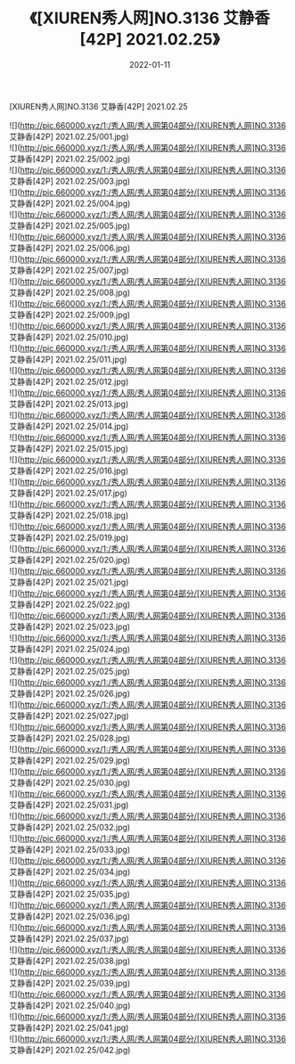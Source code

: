 ﻿---
layout: post
title:  《[XIUREN秀人网]NO.3136 艾静香[42P] 2021.02.25》
date:   2022-01-11
img: http://pic.660000.xyz/1:/秀人网/秀人网第04部分/[XIUREN秀人网]NO.3136 艾静香[42P] 2021.02.25/000.jpg
categories: [美女, 清纯, 唯美]
---

[XIUREN秀人网]NO.3136 艾静香[42P] 2021.02.25

 ![](http://pic.660000.xyz/1:/秀人网/秀人网第04部分/[XIUREN秀人网]NO.3136 艾静香[42P] 2021.02.25/001.jpg) <br>![](http://pic.660000.xyz/1:/秀人网/秀人网第04部分/[XIUREN秀人网]NO.3136 艾静香[42P] 2021.02.25/002.jpg) <br>![](http://pic.660000.xyz/1:/秀人网/秀人网第04部分/[XIUREN秀人网]NO.3136 艾静香[42P] 2021.02.25/003.jpg) <br>![](http://pic.660000.xyz/1:/秀人网/秀人网第04部分/[XIUREN秀人网]NO.3136 艾静香[42P] 2021.02.25/004.jpg) <br>![](http://pic.660000.xyz/1:/秀人网/秀人网第04部分/[XIUREN秀人网]NO.3136 艾静香[42P] 2021.02.25/005.jpg) <br>![](http://pic.660000.xyz/1:/秀人网/秀人网第04部分/[XIUREN秀人网]NO.3136 艾静香[42P] 2021.02.25/006.jpg) <br>![](http://pic.660000.xyz/1:/秀人网/秀人网第04部分/[XIUREN秀人网]NO.3136 艾静香[42P] 2021.02.25/007.jpg) <br>![](http://pic.660000.xyz/1:/秀人网/秀人网第04部分/[XIUREN秀人网]NO.3136 艾静香[42P] 2021.02.25/008.jpg) <br>![](http://pic.660000.xyz/1:/秀人网/秀人网第04部分/[XIUREN秀人网]NO.3136 艾静香[42P] 2021.02.25/009.jpg) <br>![](http://pic.660000.xyz/1:/秀人网/秀人网第04部分/[XIUREN秀人网]NO.3136 艾静香[42P] 2021.02.25/010.jpg) <br>![](http://pic.660000.xyz/1:/秀人网/秀人网第04部分/[XIUREN秀人网]NO.3136 艾静香[42P] 2021.02.25/011.jpg) <br>![](http://pic.660000.xyz/1:/秀人网/秀人网第04部分/[XIUREN秀人网]NO.3136 艾静香[42P] 2021.02.25/012.jpg) <br>![](http://pic.660000.xyz/1:/秀人网/秀人网第04部分/[XIUREN秀人网]NO.3136 艾静香[42P] 2021.02.25/013.jpg) <br>![](http://pic.660000.xyz/1:/秀人网/秀人网第04部分/[XIUREN秀人网]NO.3136 艾静香[42P] 2021.02.25/014.jpg) <br>![](http://pic.660000.xyz/1:/秀人网/秀人网第04部分/[XIUREN秀人网]NO.3136 艾静香[42P] 2021.02.25/015.jpg) <br>![](http://pic.660000.xyz/1:/秀人网/秀人网第04部分/[XIUREN秀人网]NO.3136 艾静香[42P] 2021.02.25/016.jpg) <br>![](http://pic.660000.xyz/1:/秀人网/秀人网第04部分/[XIUREN秀人网]NO.3136 艾静香[42P] 2021.02.25/017.jpg) <br>![](http://pic.660000.xyz/1:/秀人网/秀人网第04部分/[XIUREN秀人网]NO.3136 艾静香[42P] 2021.02.25/018.jpg) <br>![](http://pic.660000.xyz/1:/秀人网/秀人网第04部分/[XIUREN秀人网]NO.3136 艾静香[42P] 2021.02.25/019.jpg) <br>![](http://pic.660000.xyz/1:/秀人网/秀人网第04部分/[XIUREN秀人网]NO.3136 艾静香[42P] 2021.02.25/020.jpg) <br>![](http://pic.660000.xyz/1:/秀人网/秀人网第04部分/[XIUREN秀人网]NO.3136 艾静香[42P] 2021.02.25/021.jpg) <br>![](http://pic.660000.xyz/1:/秀人网/秀人网第04部分/[XIUREN秀人网]NO.3136 艾静香[42P] 2021.02.25/022.jpg) <br>![](http://pic.660000.xyz/1:/秀人网/秀人网第04部分/[XIUREN秀人网]NO.3136 艾静香[42P] 2021.02.25/023.jpg) <br>![](http://pic.660000.xyz/1:/秀人网/秀人网第04部分/[XIUREN秀人网]NO.3136 艾静香[42P] 2021.02.25/024.jpg) <br>![](http://pic.660000.xyz/1:/秀人网/秀人网第04部分/[XIUREN秀人网]NO.3136 艾静香[42P] 2021.02.25/025.jpg) <br>![](http://pic.660000.xyz/1:/秀人网/秀人网第04部分/[XIUREN秀人网]NO.3136 艾静香[42P] 2021.02.25/026.jpg) <br>![](http://pic.660000.xyz/1:/秀人网/秀人网第04部分/[XIUREN秀人网]NO.3136 艾静香[42P] 2021.02.25/027.jpg) <br>![](http://pic.660000.xyz/1:/秀人网/秀人网第04部分/[XIUREN秀人网]NO.3136 艾静香[42P] 2021.02.25/028.jpg) <br>![](http://pic.660000.xyz/1:/秀人网/秀人网第04部分/[XIUREN秀人网]NO.3136 艾静香[42P] 2021.02.25/029.jpg) <br>![](http://pic.660000.xyz/1:/秀人网/秀人网第04部分/[XIUREN秀人网]NO.3136 艾静香[42P] 2021.02.25/030.jpg) <br>![](http://pic.660000.xyz/1:/秀人网/秀人网第04部分/[XIUREN秀人网]NO.3136 艾静香[42P] 2021.02.25/031.jpg) <br>![](http://pic.660000.xyz/1:/秀人网/秀人网第04部分/[XIUREN秀人网]NO.3136 艾静香[42P] 2021.02.25/032.jpg) <br>![](http://pic.660000.xyz/1:/秀人网/秀人网第04部分/[XIUREN秀人网]NO.3136 艾静香[42P] 2021.02.25/033.jpg) <br>![](http://pic.660000.xyz/1:/秀人网/秀人网第04部分/[XIUREN秀人网]NO.3136 艾静香[42P] 2021.02.25/034.jpg) <br>![](http://pic.660000.xyz/1:/秀人网/秀人网第04部分/[XIUREN秀人网]NO.3136 艾静香[42P] 2021.02.25/035.jpg) <br>![](http://pic.660000.xyz/1:/秀人网/秀人网第04部分/[XIUREN秀人网]NO.3136 艾静香[42P] 2021.02.25/036.jpg) <br>![](http://pic.660000.xyz/1:/秀人网/秀人网第04部分/[XIUREN秀人网]NO.3136 艾静香[42P] 2021.02.25/037.jpg) <br>![](http://pic.660000.xyz/1:/秀人网/秀人网第04部分/[XIUREN秀人网]NO.3136 艾静香[42P] 2021.02.25/038.jpg) <br>![](http://pic.660000.xyz/1:/秀人网/秀人网第04部分/[XIUREN秀人网]NO.3136 艾静香[42P] 2021.02.25/039.jpg) <br>![](http://pic.660000.xyz/1:/秀人网/秀人网第04部分/[XIUREN秀人网]NO.3136 艾静香[42P] 2021.02.25/040.jpg) <br>![](http://pic.660000.xyz/1:/秀人网/秀人网第04部分/[XIUREN秀人网]NO.3136 艾静香[42P] 2021.02.25/041.jpg) <br>![](http://pic.660000.xyz/1:/秀人网/秀人网第04部分/[XIUREN秀人网]NO.3136 艾静香[42P] 2021.02.25/042.jpg) <br>